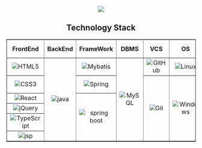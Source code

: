 <div align="center">
<img src="https://capsule-render.vercel.app/api?type=waving&color=auto&width=100%&height=100&section=header&text=Welcome,Sir&fontSize=40&fontColor=white&textBg=true" />
	<h2>Technology Stack</h3>
	<table border="1">
		<th>FrontEnd</th>
		<th>BackEnd</th>
		<th>FrameWork</th>
		<th>DBMS</th>
		<th>VCS</th>
		<th>OS</th>
		<th>IDE</th>
		<th>Cloud & Server</th>
		<th>Build & Deploy</th>
		<tr>
			<td align="center"><img alt="HTML5" src="https://img.shields.io/badge/HTML5-E34F26?style=flat&logo=HTML5&logoColor=white" /></td>
			<td align="center" rowspan="6"><img alt="java" src="https://img.shields.io/badge/Java-CC0000?style=flat-square&logo=OpenJDK&logoColor=white"/></td>
			<td align="center"><img alt="Mybatis" src="https://img.shields.io/badge/Mybatis-000000?style=flat-square&logo=Fluentd&logoColor=white" /></td>
			<td align="center" rowspan="6"><img alt="MySQL" src="https://img.shields.io/badge/MySQL-4479A1?style=flat&logo=mysql&logoColor=white"/></td>
			<td align="center"><img alt="GitHub" src="https://img.shields.io/badge/GitHub-181717?style=flat-square&logo=GitHub&logoColor=white" /></td>
			<td align="center"><img alt="Linux" src="https://img.shields.io/badge/Linux-FCC624?style=flat&logo=linux&logoColor=white" /></td>
			<td align="center"><img alt="VSCode" src="https://img.shields.io/badge/VSCode-007ACC?style=flat-square&logo=Visual-Studio-Code&logoColor=white" /></td>
			<td align="center"><img alt="NaverCloud" src="https://img.shields.io/badge/NaverCloud-03C75A?style=flat&logo=naver&logoColor=white" /></td>
			<td align="center" rowspan="6"><img alt="Gradle" src="https://img.shields.io/badge/Gradle-02303A?style=flat&logo=gradle&logoColor=white" /></td>
		</tr>
		<tr>
			<td align="center"><img alt="CSS3" src="https://img.shields.io/badge/CSS3-1572B6?style=flat&logo=CSS3&logoColor=white" /></td>
			<td align="center"><img alt="Spring" src="https://img.shields.io/badge/Spring-6DB33F?style=flat&logo=spring&logoColor=white"/></td>
			<td align="center" rowspan="5"><img alt="Git" src="https://img.shields.io/badge/Git-F05032?style=flat&logo=git&logoColor=white" /></td>
			<td align="center" rowspan="5"><img alt="Windows" src="https://img.shields.io/badge/Windows-0078D6?style=flat-square&logo=Windows&logoColor=white" /></td>
			<td align="center"><img alt="Eclipse" src="https://img.shields.io/badge/Eclipse IDE-2C2255?style=flat&logo=eclipseide&logoColor=white" /></td>
			<td align="center" rowspan="5"><img alt="tomcat" src="https://img.shields.io/badge/Apache_Tomcat-F8DC75?style=flat-square&logo=Apache-Tomcat&logoColor=white" /></td>
		</tr>
		<tr>
			<td align="center"><img alt="React" src="https://img.shields.io/badge/React-61DAFB?style=flat&logo=React&logoColor=white"/></td>
			<td align="center" rowspan="4"><img alt="spring boot" src="https://img.shields.io/badge/Spring_Boot-6DB33F?style=flat-square&logo=Spring-Boot&logoColor=white" /></td>
			<td align="center" rowspan="4"><img alt="Intellij" src="https://img.shields.io/badge/Intellij IDEA-000000?style=flat&logo=intellijidea&logoColor=white" /></td>
		</tr>
		<tr>
			<td align="center"><img alt="jQuery" src="https://img.shields.io/badge/jQuery-0769AD?style=flat&logo=jquery&logoColor=white"/></td>
		</tr>
		<tr>
			<td align="center"><img alt="TypeScript" src="https://img.shields.io/badge/TypeScript-3178C6?style=flat&logo=typescript&logoColor=white"/></td>
		 </tr>
		 <tr>
			<td align="center"><img alt="jsp" src="https://img.shields.io/badge/JSP-FFFFFF?style=flat&logo=OpenJDK&logoColor=black"/></td>
		 </tr>
	</table>
</div>
